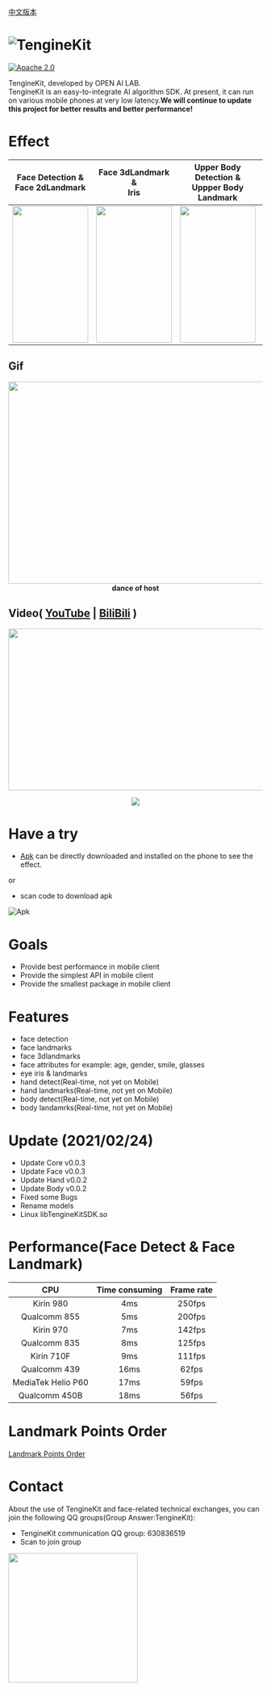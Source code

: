 [中文版本](Docs/README_CN.md)

![TengineKit](https://openailab.oss-cn-shenzhen.aliyuncs.com/logo/TengineKit.png?raw=true "TengineKit logo")
=======================================================================

[![Apache 2.0](https://img.shields.io/crates/l/r)](LICENSE)     

TengineKit, developed by OPEN AI LAB.       
TengineKit is an easy-to-integrate AI algorithm SDK. At present, it can run on various mobile phones at very low latency.**We will continue to update this project for better results and better performance!**

# Effect

| Face Detection &</br> Face 2dLandmark | Face 3dLandmark &</br>Iris | Upper Body Detection &</br> Uppper Body Landmark | Hand Detection &</br> Hand Landmark |
| :---: | :---: | :---: | :---: |
| <div align=center><img width="150" height="270"  src="https://openailab.oss-cn-shenzhen.aliyuncs.com/images/TengineKitDemo4.gif"/></div> | <div align=center><img width="150" height="270"  src="https://openailab.oss-cn-shenzhen.aliyuncs.com/images/face2.gif"/></div> | <div align=center><img width="150" height="270"  src="https://openailab.oss-cn-shenzhen.aliyuncs.com/images/body3.gif"/></div> | <div align=center><img width="150" height="270"  src="https://openailab.oss-cn-shenzhen.aliyuncs.com/images/hand2.gif"/></div> |



## Gif
<div align=center><img width="800" height="400"  src="https://openailab.oss-cn-shenzhen.aliyuncs.com/images/object_face_landmark.gif"/></div>
<div align=center><b>dance of host</b></div>

## Video( <a href="https://www.youtube.com/watch?v=bnyD3laX_bU" target="_blank">YouTube</a> | <a href="https://www.bilibili.com/video/BV1AK4y147xx/" target="_blank">BiliBili</a> )
[<div align=center><img width="568" height="320" src="https://openailab.oss-cn-shenzhen.aliyuncs.com/images/landmark_report.png"/></div>](https://youtu.be/bnyD3laX_bU)
<div align=center><img src="https://img.shields.io/youtube/views/bnyD3laX_bU?style=social"/></div>

# Have a try
- [Apk](Android/apk/TengineKitDemo-v1.0.3.apk) can be directly downloaded and installed on the phone to see the effect.

or

- scan code to download apk 

![Apk](https://www.pgyer.com/app/qrcode/A0uD?sign=&auSign=&code=)

# Goals
- Provide best performance in mobile client
- Provide the simplest API in mobile client
- Provide the smallest package  in mobile client

# Features
- face detection
- face landmarks
- face 3dlandmarks
- face attributes for example: age, gender, smile, glasses
- eye iris & landmarks
- hand detect(Real-time, not yet on Mobile)
- hand landmarks(Real-time, not yet on Mobile)
- body detect(Real-time, not yet on Mobile)
- body landamrks(Real-time, not yet on Mobile)

# Update (2021/02/24)
- Update Core v0.0.3
- Update Face v0.0.3
- Update Hand v0.0.2
- Update Body v0.0.2
- Fixed some Bugs
- Rename models
- Linux libTengineKitSDK.so

# Performance(Face Detect & Face Landmark)

| CPU | Time consuming | Frame rate |
| :---: | :---: | :---: |
| Kirin 980 | 4ms | 250fps | 
| Qualcomm 855 | 5ms | 200fps |
| Kirin 970 | 7ms | 142fps |
| Qualcomm 835 | 8ms | 125fps |
| Kirin 710F| 9ms | 111fps |
| Qualcomm 439 | 16ms | 62fps |
| MediaTek Helio P60 | 17ms | 59fps |
| Qualcomm 450B | 18ms | 56fps |

# Landmark Points Order
[Landmark Points Order](Docs/POINTORDER.md)

# Contact
About the use of TengineKit and face-related technical exchanges, you can join the following QQ groups(Group Answer:TengineKit):
- TengineKit communication QQ group: 630836519
- Scan to join group
 
 <img width="256" height="256"  src="https://openailab.oss-cn-shenzhen.aliyuncs.com/images/QQGroup_QR.jpg"/>
